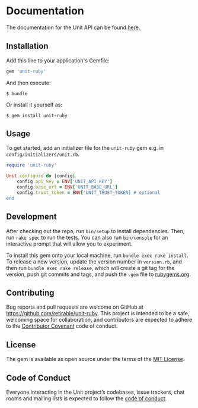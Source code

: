 # Documentation

The documentation for the Unit API can be found [here](https://docs.unit.co/).

## Installation

Add this line to your application's Gemfile:

```ruby
gem 'unit-ruby'
```

And then execute:

    $ bundle

Or install it yourself as:

    $ gem install unit-ruby

## Usage

To get started, add an initializer file for the `unit-ruby` gem e.g. in `config/initializers/unit.rb`.

```Ruby
require 'unit-ruby'

Unit.configure do |config|
    config.api_key = ENV['UNIT_API_KEY']
    config.base_url = ENV['UNIT_BASE_URL']
    config.trust_token = ENV['UNIT_TRUST_TOKEN] # optional
end

```

## Development

After checking out the repo, run `bin/setup` to install dependencies. Then, run `rake spec` to run the tests. You can also run `bin/console` for an interactive prompt that will allow you to experiment.

To install this gem onto your local machine, run `bundle exec rake install`. To release a new version, update the version number in `version.rb`, and then run `bundle exec rake release`, which will create a git tag for the version, push git commits and tags, and push the `.gem` file to [rubygems.org](https://rubygems.org).

## Contributing

Bug reports and pull requests are welcome on GitHub at https://github.com/retirable/unit-ruby. This project is intended to be a safe, welcoming space for collaboration, and contributors are expected to adhere to the [Contributor Covenant](http://contributor-covenant.org) code of conduct.

## License

The gem is available as open source under the terms of the [MIT License](https://opensource.org/licenses/MIT).

## Code of Conduct

Everyone interacting in the Unit project’s codebases, issue trackers, chat rooms and mailing lists is expected to follow the [code of conduct](https://github.com/retirable/unit-ruby/blob/master/CODE_OF_CONDUCT.md).

